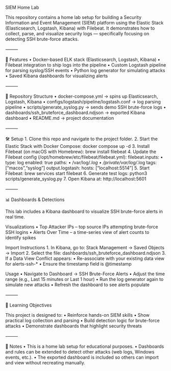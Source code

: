 SIEM Home Lab

This repository contains a home lab setup for building a Security Information and Event Management (SIEM) platform using the Elastic Stack (Elasticsearch, Logstash, Kibana) with Filebeat. It demonstrates how to collect, parse, and visualize security logs — specifically focusing on detecting SSH brute-force attacks.

⸻

🚀 Features
	•	Docker-based ELK stack (Elasticsearch, Logstash, Kibana)
	•	Filebeat integration to ship logs into the pipeline
	•	Custom Logstash pipeline for parsing syslog/SSH events
	•	Python log generator for simulating attacks
	•	Saved Kibana dashboards for visualizing alerts

⸻

📂 Repository Structure
	•	docker-compose.yml → spins up Elasticsearch, Logstash, Kibana
	•	configs/logstash/pipeline/logstash.conf → log parsing pipeline
	•	scripts/generate_syslog.py → sends demo SSH brute-force logs
	•	dashboards/ssh_bruteforce_dashboard.ndjson → exported Kibana dashboard
	•	README.md → project documentation

⸻

🛠 Setup
	1.	Clone this repo and navigate to the project folder.
	2.	Start the Elastic Stack with Docker Compose:
docker compose up -d
	3.	Install Filebeat (on macOS with Homebrew):
brew install filebeat
	4.	Update the Filebeat config (/opt/homebrew/etc/filebeat/filebeat.yml):
filebeat.inputs:
	•	type: log
enabled: true
paths:
	•	/var/log/*.log
	•	/private/var/log/*.log
tags: [“macos”,“syslog”]
output.logstash:
hosts: [“localhost:5514”]
	5.	Start Filebeat:
brew services start filebeat
	6.	Generate test logs:
python3 scripts/generate_syslog.py
	7.	Open Kibana at:
http://localhost:5601

⸻

📊 Dashboards & Detections

This lab includes a Kibana dashboard to visualize SSH brute-force alerts in real time.

Visualizations
	•	Top Attacker IPs – top source IPs attempting brute-force SSH logins
	•	Alerts Over Time – a time-series view of alert counts to identify spikes

Import Instructions
	1.	In Kibana, go to:
Stack Management → Saved Objects → Import
	2.	Select the file:
dashboards/ssh_bruteforce_dashboard.ndjson
	3.	If a Data View Conflict appears:
	•	Re-associate with your existing data view for alerts-ssh-*
	•	Ensure the timestamp field is @timestamp

Usage
	•	Navigate to Dashboard → SSH Brute-Force Alerts
	•	Adjust the time range (e.g., Last 15 minutes or Last 1 hour)
	•	Run the log generator again to simulate new attacks
	•	Refresh the dashboard to see alerts populate

⸻

🎯 Learning Objectives

This project is designed to:
	•	Reinforce hands-on SIEM skills
	•	Show practical log collection and parsing
	•	Build detection logic for brute-force attacks
	•	Demonstrate dashboards that highlight security threats

⸻

📌 Notes
	•	This is a home lab setup for educational purposes.
	•	Dashboards and rules can be extended to detect other attacks (web logs, Windows events, etc.).
	•	The exported dashboard is included so others can import and view without recreating manually.